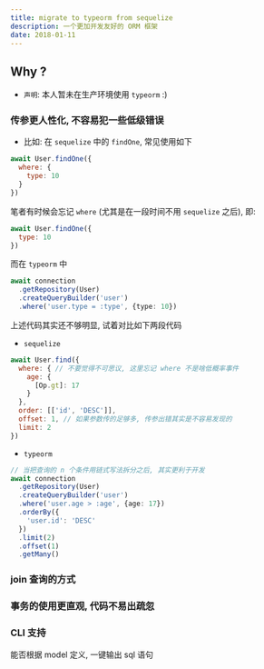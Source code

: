 ```yaml
---
title: migrate to typeorm from sequelize
description: 一个更加开发友好的 ORM 框架
date: 2018-01-11
---
```


## Why ?

- `声明`: 本人暂未在生产环境使用 `typeorm` :)

### 传参更人性化, 不容易犯一些低级错误

* 比如: 在 `sequelize` 中的 `findOne`, 常见使用如下

```js
await User.findOne({
  where: {
    type: 10
  }
})
```

笔者有时候会忘记 `where` (尤其是在一段时间不用 `sequelize` 之后), 即:

```js
await User.findOne({
  type: 10
})
```

而在 `typeorm` 中

```ts
await connection
  .getRepository(User)
  .createQueryBuilder('user')
  .where('user.type = :type', {type: 10})
```

上述代码其实还不够明显, 试着对比如下两段代码

* `sequelize`

```js
await User.find({
  where: { // 不要觉得不可思议, 这里忘记 where 不是啥低概率事件
    age: {
      [Op.gt]: 17
    }
  },
  order: [['id', 'DESC']],
  offset: 1, // 如果参数传的足够多, 传参出错其实是不容易发现的
  limit: 2
})
```

* `typeorm`

```ts
// 当把查询的 n 个条件用链式写法拆分之后, 其实更利于开发
await connection
  .getRepository(User)
  .createQueryBuilder('user')
  .where('user.age > :age', {age: 17})
  .orderBy({
    'user.id': 'DESC'
  })
  .limit(2)
  .offset(1)
  .getMany()
```

### join 查询的方式

### 事务的使用更直观, 代码不易出疏忽

### CLI 支持

能否根据 model 定义, 一键输出 sql 语句
